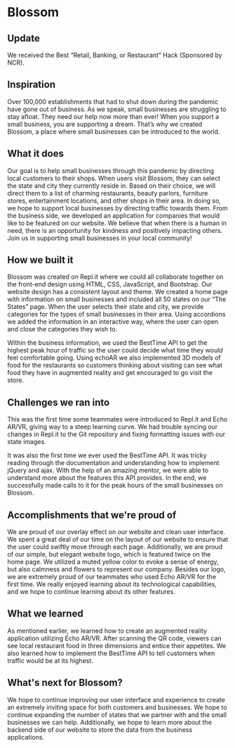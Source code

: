 # Blossom

## Update
We received the  Best “Retail, Banking, or Restaurant” Hack (Sponsored by NCR).

## Inspiration
Over 100,000 establishments that had to shut down during the pandemic have gone out of business. As we speak, small businesses are struggling to stay afloat. They need our help now more than ever! When you support a small business, you are supporting a dream. That’s why we created Blossom, a place where small businesses can be introduced to the world.

## What it does
Our goal is to help small businesses through this pandemic by directing local customers to their shops. When users visit Blossom, they can select the state and city they currently reside in. Based on their choice, we will direct them to a list of charming restaurants, beauty parlors, furniture stores, entertainment locations, and other shops in their area. In doing so, we hope to support local businesses by directing traffic towards them. From the business side, we developed an application for companies that would like to be featured on our website. We believe that when there is a human in need, there is an opportunity for kindness and positively impacting others. Join us in supporting small businesses in your local community!

## How we built it
Blossom was created on Repl.it where we could all collaborate together on the front-end design using HTML, CSS, JavaScript, and Bootstrap. Our website design has a consistent layout and theme. We created a home page with information on small businesses and included all 50 states on our “The States” page. When the user selects their state and city, we provide categories for the types of small businesses in their area. Using accordions we added the information in an interactive way, where the user can open and close the categories they wish to. 

Within the business information, we used the BestTime API to get the highest peak hour of traffic so the user could decide what time they would feel comfortable going. Using echoAR we also implemented 3D models of food for the restaurants so customers thinking about visiting can see what food they have in augmented reality and get encouraged to go visit the store.


## Challenges we ran into
This was the first time some teammates were introduced to Repl.it and Echo AR/VR, giving way to a steep learning curve. We had trouble syncing our changes in Repl.it to the Git repository and fixing formatting issues with our state images. 

It was also the first time we ever used the BestTime API. It was tricky reading through the documentation and understanding how to implement jQuery and ajax. With the help of an amazing mentor, we were able to understand more about the features this API provides. In the end, we successfully made calls to it for the peak hours of the small businesses on Blossom.

## Accomplishments that we're proud of 
We are proud of our overlay effect on our website and clean user interface. We spent a great deal of our time on the layout of our website to ensure that the user could swiftly move through each page. Additionally, we are proud of our simple, but elegant website logo, which is featured twice on the home page. We utilized a muted yellow color to evoke a sense of energy, but also calmness and flowers to represent our company. Besides our logo, we are extremely proud of our teammates who used Echo AR/VR for the first time. We really enjoyed learning about its technological capabilities, and we hope to continue learning about its other features.

## What we learned
As mentioned earlier, we learned how to create an augmented reality application utilizing Echo AR/VR. After scanning the QR code, viewers can see local restaurant food in three dimensions and entice their appetites. We also learned how to implement the BestTime API to tell customers when traffic would be at its highest.

## What's next for Blossom?
We hope to continue improving our user interface and experience to create an extremely inviting space for both customers and businesses. We hope to continue expanding the number of states that we partner with and the small businesses we can help. Additionally, we hope to learn more about the backend side of our website to store the data from the business applications.
